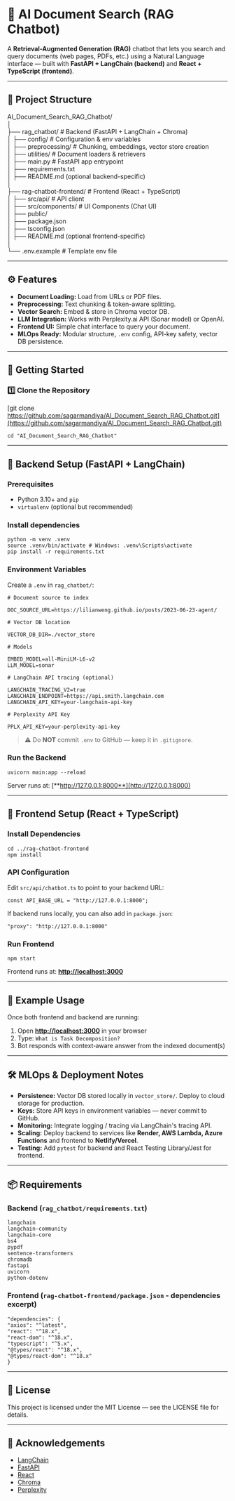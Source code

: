 # 🧠 AI Document Search (RAG Chatbot)

A **Retrieval-Augmented Generation (RAG)** chatbot that lets you search and query documents (web pages, PDFs, etc.) using a Natural Language interface — built with **FastAPI + LangChain (backend)** and **React + TypeScript (frontend)**.

---

## 📂 Project Structure

AI_Document_Search_RAG_Chatbot/  
│  
├── rag_chatbot/ # Backend (FastAPI + LangChain + Chroma)  
│ ├── config/ # Configuration & env variables  
│ ├── preprocessing/ # Chunking, embeddings, vector store creation  
│ ├── utilities/ # Document loaders & retrievers  
│ ├── main.py # FastAPI app entrypoint  
│ ├── requirements.txt  
│ ├── README.md (optional backend-specific)  
│  
├── rag-chatbot-frontend/ # Frontend (React + TypeScript)  
│ ├── src/api/ # API client  
│ ├── src/components/ # UI Components (Chat UI)  
│ ├── public/  
│ ├── package.json  
│ ├── tsconfig.json  
│ ├── README.md (optional frontend-specific)  
│  
└── .env.example # Template env file  

  
---

## ⚙️ Features

- **Document Loading:** Load from URLs or PDF files.
- **Preprocessing:** Text chunking & token-aware splitting.
- **Vector Search:** Embed & store in Chroma vector DB.
- **LLM Integration:** Works with Perplexity.ai API (Sonar model) or OpenAI.
- **Frontend UI:** Simple chat interface to query your document.
- **MLOps Ready:** Modular structure, `.env` config, API-key safety, vector DB persistence.

---

## 🚀 Getting Started

### 1️⃣ Clone the Repository
[git clone https://github.com/sagarmandiya/AI_Document_Search_RAG_Chatbot.git](https://github.com/sagarmandiya/AI_Document_Search_RAG_Chatbot.git)

`cd "AI_Document_Search_RAG_Chatbot"`


---

## 🔹 Backend Setup (FastAPI + LangChain)

### Prerequisites
- Python 3.10+ and `pip`
- `virtualenv` (optional but recommended)

### Install dependencies
```cd rag_chatbot  
python -m venv .venv  
source .venv/bin/activate # Windows: .venv\Scripts\activate  
pip install -r requirements.txt  
```


### Environment Variables

Create a `.env` in `rag_chatbot/`:  
```
# Document source to index

DOC_SOURCE_URL=https://lilianweng.github.io/posts/2023-06-23-agent/

# Vector DB location

VECTOR_DB_DIR=./vector_store

# Models

EMBED_MODEL=all-MiniLM-L6-v2
LLM_MODEL=sonar

# LangChain API tracing (optional)

LANGCHAIN_TRACING_V2=true
LANGCHAIN_ENDPOINT=https://api.smith.langchain.com
LANGCHAIN_API_KEY=your-langchain-api-key

# Perplexity API Key

PPLX_API_KEY=your-perplexity-api-key
```


> ⚠️ Do **NOT** commit `.env` to GitHub — keep it in `.gitignore`.


### Run the Backend

```
uvicorn main:app --reload
```

Server runs at: [**http://127.0.0.1:8000**](http://127.0.0.1:8000)

---

## 🔹 Frontend Setup (React + TypeScript)

### Install Dependencies

```
cd ../rag-chatbot-frontend  
npm install
```


### API Configuration

Edit `src/api/chatbot.ts` to point to your backend URL:
```
const API_BASE_URL = "http://127.0.0.1:8000";
```

If backend runs locally, you can also add in `package.json`:
```
"proxy": "http://127.0.0.1:8000"
```



### Run Frontend

```
npm start
```

Frontend runs at: [**http://localhost:3000**](http://localhost:3000)

---

## 📡 Example Usage

Once both frontend and backend are running:
1. Open [**http://localhost:3000**](http://localhost:3000) in your browser
2. Type: `What is Task Decomposition?`
3. Bot responds with context‑aware answer from the indexed document(s)

---

## 🛠 MLOps & Deployment Notes

- **Persistence:** Vector DB stored locally in `vector_store/`. Deploy to cloud storage for production.
- **Keys:** Store API keys in environment variables — never commit to GitHub.
- **Monitoring:** Integrate logging / tracing via LangChain's tracing API.
- **Scaling:** Deploy backend to services like **Render, AWS Lambda, Azure Functions** and frontend to **Netlify/Vercel**.
- **Testing:** Add `pytest` for backend and React Testing Library/Jest for frontend.

---

## 📦 Requirements

### Backend (`rag_chatbot/requirements.txt`)

```
langchain
langchain-community
langchain-core
bs4
pypdf
sentence-transformers
chromadb
fastapi
uvicorn
python-dotenv
```


### Frontend (`rag-chatbot-frontend/package.json` - dependencies excerpt)

```
"dependencies": {
"axios": "^latest",
"react": "^18.x",
"react-dom": "^18.x",
"typescript": "^5.x",
"@types/react": "^18.x",
"@types/react-dom": "^18.x"
}
```


---

## 📜 License
This project is licensed under the MIT License — see the LICENSE file for details.

---

## 🙌 Acknowledgements
- [LangChain](https://www.langchain.com/)
- [FastAPI](https://fastapi.tiangolo.com/)
- [React](https://react.dev/)
- [Chroma](https://www.trychroma.com/)
- [Perplexity](https://www.perplexity.ai/)
